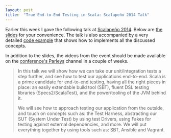 ```yaml
---
layout: post
title:  "True End-to-End Testing in Scala: Scalapeño 2014 Talk"
---
```


Earlier this week I gave the following talk at [Scalapeño 2014](http://www.scalapeno.org.il/#!orr-sella/czmu). Below are [the slides](http://www.slideshare.net/orrsella/scala-e2etesting) for your convenience. The talk is also accompanied by a very detailed [code example](https://github.com/orrsella/scala-e2e-testing) that shows how to implements all the discussed concepts.

In addition to the slides, the videos from the event should be made available on the [conference's Parleys](https://parleys.com/channel/539710f3e4b0147a70b7e249/presentations?sort=date&state=public) channel in a couple of weeks.

> In this talk we will show how we can take our unit/integration tests a step further, and see how to test our applications end-to-end. Scala is a prime candidate for end-to-end testing, having all the right pieces in place: an easily extendable build tool (SBT), fluent DSL testing libraries (Specs2/ScalaTest), and the power/tooling of the JVM behind it.
>
> We will see how to approach testing our application from the outside, and touch on concepts such as: the Test Harness, abstracting our SUT (System Under Test) by using test Drivers, using Fakes for testing against external dependencies, and more. We will put everything together by using tools such as: SBT, Ansible and Vagrant.

<script async class="speakerdeck-embed" data-id="c27fd3803ec60132416222d5471c564c" data-ratio="1.33333333333333" src="//speakerdeck.com/assets/embed.js"></script>
